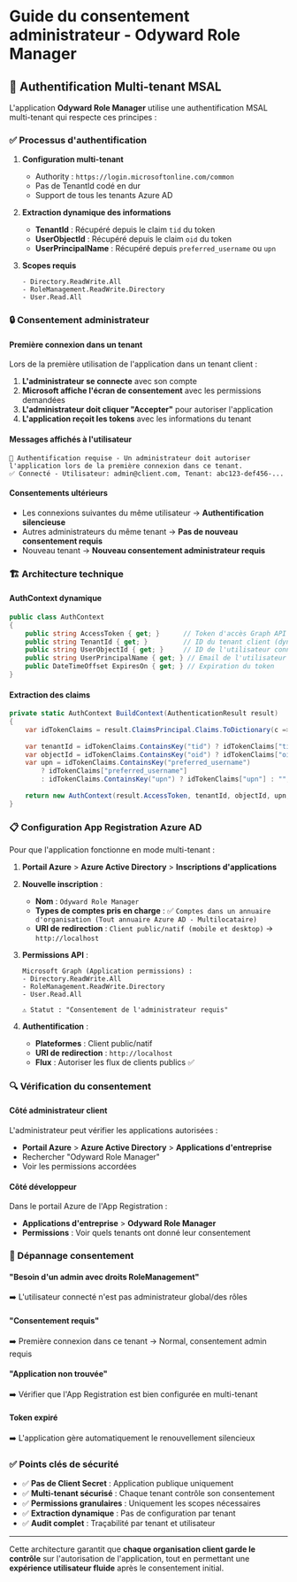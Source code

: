 # Guide du consentement administrateur - Odyward Role Manager

## 🔐 Authentification Multi-tenant MSAL

L'application **Odyward Role Manager** utilise une authentification MSAL multi-tenant qui respecte ces principes :

### ✅ Processus d'authentification

1. **Configuration multi-tenant**
   - Authority : `https://login.microsoftonline.com/common`
   - Pas de TenantId codé en dur
   - Support de tous les tenants Azure AD

2. **Extraction dynamique des informations**
   - **TenantId** : Récupéré depuis le claim `tid` du token
   - **UserObjectId** : Récupéré depuis le claim `oid` du token  
   - **UserPrincipalName** : Récupéré depuis `preferred_username` ou `upn`

3. **Scopes requis**
   ```
   - Directory.ReadWrite.All
   - RoleManagement.ReadWrite.Directory
   - User.Read.All
   ```

### 🔒 Consentement administrateur

#### Première connexion dans un tenant
Lors de la première utilisation de l'application dans un tenant client :

1. **L'administrateur se connecte** avec son compte
2. **Microsoft affiche l'écran de consentement** avec les permissions demandées
3. **L'administrateur doit cliquer "Accepter"** pour autoriser l'application
4. **L'application reçoit les tokens** avec les informations du tenant

#### Messages affichés à l'utilisateur

```
🔐 Authentification requise - Un administrateur doit autoriser l'application lors de la première connexion dans ce tenant.
✅ Connecté - Utilisateur: admin@client.com, Tenant: abc123-def456-...
```

#### Consentements ultérieurs
- Les connexions suivantes du même utilisateur → **Authentification silencieuse**
- Autres administrateurs du même tenant → **Pas de nouveau consentement requis**
- Nouveau tenant → **Nouveau consentement administrateur requis**

### 🏗️ Architecture technique

#### AuthContext dynamique
```csharp
public class AuthContext
{
    public string AccessToken { get; }      // Token d'accès Graph API
    public string TenantId { get; }         // ID du tenant client (dynamique)
    public string UserObjectId { get; }     // ID de l'utilisateur connecté
    public string UserPrincipalName { get; } // Email de l'utilisateur
    public DateTimeOffset ExpiresOn { get; } // Expiration du token
}
```

#### Extraction des claims
```csharp
private static AuthContext BuildContext(AuthenticationResult result)
{
    var idTokenClaims = result.ClaimsPrincipal.Claims.ToDictionary(c => c.Type, c => c.Value);
    
    var tenantId = idTokenClaims.ContainsKey("tid") ? idTokenClaims["tid"] : "";
    var objectId = idTokenClaims.ContainsKey("oid") ? idTokenClaims["oid"] : "";
    var upn = idTokenClaims.ContainsKey("preferred_username") 
        ? idTokenClaims["preferred_username"] 
        : idTokenClaims.ContainsKey("upn") ? idTokenClaims["upn"] : "";
    
    return new AuthContext(result.AccessToken, tenantId, objectId, upn, result.ExpiresOn);
}
```

### 📋 Configuration App Registration Azure AD

Pour que l'application fonctionne en mode multi-tenant :

1. **Portail Azure** > **Azure Active Directory** > **Inscriptions d'applications**

2. **Nouvelle inscription** :
   - **Nom** : `Odyward Role Manager`
   - **Types de comptes pris en charge** : ✅ `Comptes dans un annuaire d'organisation (Tout annuaire Azure AD - Multilocataire)`
   - **URI de redirection** : `Client public/natif (mobile et desktop)` → `http://localhost`

3. **Permissions API** :
   ```
   Microsoft Graph (Application permissions) :
   - Directory.ReadWrite.All
   - RoleManagement.ReadWrite.Directory  
   - User.Read.All
   
   ⚠️ Statut : "Consentement de l'administrateur requis"
   ```

4. **Authentification** :
   - **Plateformes** : Client public/natif
   - **URI de redirection** : `http://localhost`
   - **Flux** : Autoriser les flux de clients publics ✅

### 🔍 Vérification du consentement

#### Côté administrateur client
L'administrateur peut vérifier les applications autorisées :
- **Portail Azure** > **Azure Active Directory** > **Applications d'entreprise**
- Rechercher "Odyward Role Manager"
- Voir les permissions accordées

#### Côté développeur  
Dans le portail Azure de l'App Registration :
- **Applications d'entreprise** > **Odyward Role Manager** 
- **Permissions** : Voir quels tenants ont donné leur consentement

### 🚨 Dépannage consentement

#### "Besoin d'un admin avec droits RoleManagement"
➡️ L'utilisateur connecté n'est pas administrateur global/des rôles

#### "Consentement requis"  
➡️ Première connexion dans ce tenant → Normal, consentement admin requis

#### "Application non trouvée"
➡️ Vérifier que l'App Registration est bien configurée en multi-tenant

#### Token expiré
➡️ L'application gère automatiquement le renouvellement silencieux

### ✅ Points clés de sécurité

- ✅ **Pas de Client Secret** : Application publique uniquement
- ✅ **Multi-tenant sécurisé** : Chaque tenant contrôle son consentement  
- ✅ **Permissions granulaires** : Uniquement les scopes nécessaires
- ✅ **Extraction dynamique** : Pas de configuration par tenant
- ✅ **Audit complet** : Traçabilité par tenant et utilisateur

---

Cette architecture garantit que **chaque organisation client garde le contrôle** sur l'autorisation de l'application, tout en permettant une **expérience utilisateur fluide** après le consentement initial.